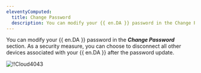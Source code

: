 ```yaml
---
eleventyComputed:
  title: Change Password
  description: You can modify your {{ en.DA }} password in the Change Password section.
---
```

You can modify your {{ en.DA }} password in the ***Change Password*** section. As a security measure, you can choose to disconnect all other devices associated with your {{ en.DA }} after the password update.

![!!Cloud4043](https://cdnweb.devolutions.net/docs/docs_en_cloud_Cloud4043.png)
